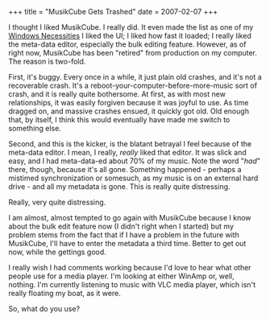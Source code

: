 +++
title = "MusikCube Gets Trashed"
date = 2007-02-07
+++

I thought I liked MusikCube. I really did. It even made the list as one of my [Windows Necessities](http://www.aphoenix.ca/windows-necessities-31/) I liked the UI; I liked how fast it loaded; I really liked the meta-data editor, especially the bulk editing feature. However, as of right now, MusikCube has been "retired" from production on my computer. The reason is two-fold.

First, it's buggy. Every once in a while, it just plain old crashes, and it's not a recoverable crash. It's a reboot-your-computer-before-more-music sort of crash, and it is really quite bothersome. At first, as with most new relationships, it was easily forgiven because it was joyful to use. As time dragged on, and massive crashes ensued, it quickly got old. Old enough that, by itself, I think this would eventually have made me switch to something else.

Second, and this is the kicker, is the blatant betrayal I feel because of the meta-data editor. I mean, I really, _really_ liked that editor. It was slick and easy, and I had meta-data-ed about 70% of my music. Note the word "_had_" there, though, because it's all gone. Something happened - perhaps a mistimed synchronization or somesuch, as my music is on an external hard drive - and all my metadata is gone. This is really quite distressing.

Really, very quite distressing.

I am almost, almost tempted to go again with MusikCube because I know about the bulk edit feature now (I didn't right when I started) but my problem stems from the fact that if I have a problem in the future with MusikCube, I'll have to enter the metadata a third time. Better to get out now, while the gettings good.

I really wish I had comments working because I'd love to hear what other people use for a media player. I'm looking at either WinAmp or, well, nothing. I'm currently listening to music with VLC media player, which isn't really floating my boat, as it were.

So, what do you use?
